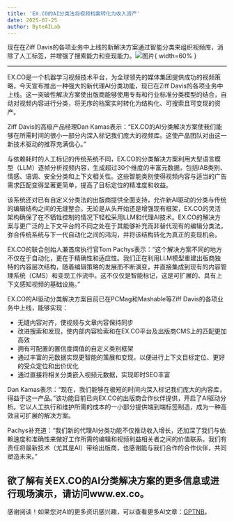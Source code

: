 ```yaml
---
title: 'EX.CO的AI分类法将视频档案转化为收入资产'
date: 2025-07-25
author: ByteAILab
---
```


现在在Ziff Davis的各项业务中上线的新解决方案通过智能分类来组织视频库，消除了人工标签，并增强了搜索能力和变现能力。![图片](https://ai-techpark.com/wp-content/uploads/EX.COs_.jpg){ width=60% }

---
EX.CO是一个机器学习视频技术平台，为全球领先的媒体集团提供成功的视频策略，今天宣布推出一种强大的新代理AI分类功能，现已在Ziff Davis的各项业务中上线。这一突破性解决方案使出版商能够使用专有和行业标准分类模型的结合，自动对视频内容进行分类，将无序的档案实时转化为结构化、可搜索且可变现的资产。

Ziff Davis的高级产品经理Dan Kamas表示：“EX.CO的AI分类解决方案使我们能够在所需时间的很小一部分内深入标记我们庞大的视频库。这使产品团队对由这一新技术驱动的推荐充满信心。”

与依赖耗时的人工标记的传统系统不同，EX.CO的分类解决方案利用大型语言模型（LLM）逐帧分析视频内容，生成超过30个维度的丰富元数据，包括IAB类别、情感、语调、安全分类和上下文相关性。这些智能类别使得视频内容与适当的广告需求匹配变得显著更简单，提高了目标定位的精准度和收益。

该系统还对已有自定义分类法的出版商提供全面支持，允许新AI驱动的分类与传统的编辑结构之间的无缝整合。无论是从头开始还是增强现有框架，EX.CO的灵活架构确保了在不牺牲控制的情况下轻松采用LLM和代理AI技术。EX.CO的解决方案与更广泛的上下文平台的不同之处在于其能够补充而非替代现有的编辑分类法，弥合传统系统与下一代自动化之间的鸿沟，并将该结构转化为真正的变现机会。

EX.CO的联合创始人兼首席执行官Tom Pachys表示：“这个解决方案不同的地方不仅在于自动化，更在于精确性和适应性。我们正在利用LLM模型重建出版商独特的内容层次结构，随着编辑策略的发展而不断演变，并直接集成到现有的内容管理系统（CMS）和变现工作流中。这不仅仅是智能标记，这是可扩展的、具有上下文感知视频的基础设施。”

EX.CO的AI驱动分类解决方案目前已在PCMag和Mashable等Ziff Davis的各项业务中上线，能够实现：

- 无缝内容对齐，使视频与文章内容保持同步
- 改进搜索和发现，使内部内容检索和在EX.CO平台及出版商CMS上的匹配更加高效
- 拥有可配置的置信度阈值的自定义类别框架
- 通过丰富的元数据实现更智能的策展和变现，以便进行上下文目标定位、更好的受众定位和出价优化
- 通过直接将相关分类嵌入视频元数据，实现即时SEO丰富

Dan Kamas表示：“现在，我们能够在极短的时间内深入标记我们庞大的内容库，得益于这一产品。”该功能目前已向EX.CO的出版商合作伙伴提供，开启了AI驱动分析。它以人工执行和维护所需的成本的一小部分提供端到端标签制造，成为一种高效且可扩展的解决方案。

Pachys补充道：“我们新的代理AI分类功能不仅推动收入增长，还加深了我们与依赖速度和准确性来做好工作所需的编辑和视频利益相关者之间的价值联系。我们有责任将最新技术（尤其是AI）带给出版商，也感谢能与我们合作的合作伙伴，共同塑造未来。” 

欲了解有关EX.CO的AI分类解决方案的更多信息或进行现场演示，请访问www.ex.co。
---
感谢阅读！如果您对AI的更多资讯感兴趣，可以查看更多AI文章：[GPTNB](https://gptnb.com)。